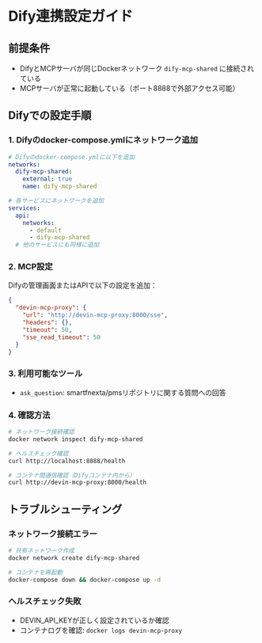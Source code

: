 # Dify連携設定ガイド

## 前提条件
- DifyとMCPサーバが同じDockerネットワーク `dify-mcp-shared` に接続されている
- MCPサーバが正常に起動している（ポート8888で外部アクセス可能）

## Difyでの設定手順

### 1. Difyのdocker-compose.ymlにネットワーク追加
```yaml
# Difyのdocker-compose.ymlに以下を追加
networks:
  dify-mcp-shared:
    external: true
    name: dify-mcp-shared

# 各サービスにネットワークを追加
services:
  api:
    networks:
      - default
      - dify-mcp-shared
  # 他のサービスにも同様に追加
```

### 2. MCP設定
Difyの管理画面またはAPIで以下の設定を追加：

```json
{
  "devin-mcp-proxy": {
    "url": "http://devin-mcp-proxy:8000/sse",
    "headers": {},
    "timeout": 50,
    "sse_read_timeout": 50
  }
}
```

### 3. 利用可能なツール
- `ask_question`: smartfnexta/pmsリポジトリに関する質問への回答

### 4. 確認方法
```bash
# ネットワーク接続確認
docker network inspect dify-mcp-shared

# ヘルスチェック確認
curl http://localhost:8888/health

# コンテナ間通信確認（Difyコンテナ内から）
curl http://devin-mcp-proxy:8000/health
```

## トラブルシューティング

### ネットワーク接続エラー
```bash
# 共有ネットワーク作成
docker network create dify-mcp-shared

# コンテナを再起動
docker-compose down && docker-compose up -d
```

### ヘルスチェック失敗
- DEVIN_API_KEYが正しく設定されているか確認
- コンテナログを確認: `docker logs devin-mcp-proxy`